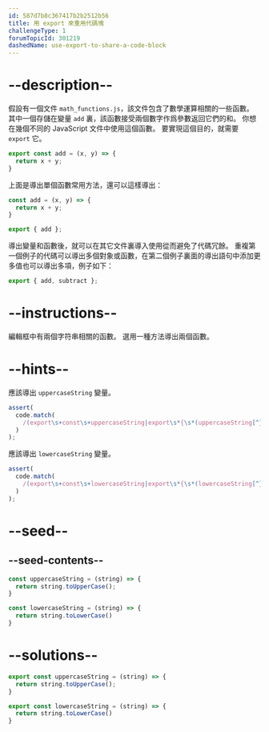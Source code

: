 ```yaml
---
id: 587d7b8c367417b2b2512b56
title: 用 export 來重用代碼塊
challengeType: 1
forumTopicId: 301219
dashedName: use-export-to-share-a-code-block
---
```


# --description--

假設有一個文件 `math_functions.js`，該文件包含了數學運算相關的一些函數。 其中一個存儲在變量 `add` 裏，該函數接受兩個數字作爲參數返回它們的和。 你想在幾個不同的 JavaScript 文件中使用這個函數。 要實現這個目的，就需要 `export` 它。

```js
export const add = (x, y) => {
  return x + y;
}
```

上面是導出單個函數常用方法，還可以這樣導出：

```js
const add = (x, y) => {
  return x + y;
}

export { add };
```

導出變量和函數後，就可以在其它文件裏導入使用從而避免了代碼冗餘。 重複第一個例子的代碼可以導出多個對象或函數，在第二個例子裏面的導出語句中添加更多值也可以導出多項，例子如下：

```js
export { add, subtract };
```

# --instructions--

編輯框中有兩個字符串相關的函數。 選用一種方法導出兩個函數。

# --hints--

應該導出 `uppercaseString` 變量。

```js
assert(
  code.match(
    /(export\s+const\s+uppercaseString|export\s*{\s*(uppercaseString[^}]*|[^,]*,\s*uppercaseString\s*)})/g
  )
);
```

應該導出 `lowercaseString` 變量。

```js
assert(
  code.match(
    /(export\s+const\s+lowercaseString|export\s*{\s*(lowercaseString[^}]*|[^,]*,\s*lowercaseString\s*)})/g
  )
);
```

# --seed--

## --seed-contents--

```js
const uppercaseString = (string) => {
  return string.toUpperCase();
}

const lowercaseString = (string) => {
  return string.toLowerCase()
}
```

# --solutions--

```js
export const uppercaseString = (string) => {
  return string.toUpperCase();
}

export const lowercaseString = (string) => {
  return string.toLowerCase()
}
```
